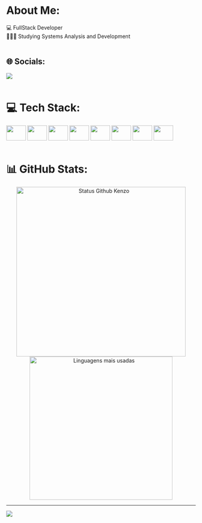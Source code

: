 # About Me:
💻 FullStack Developer <br>
👨🏻‍🎓 Studying Systems Analysis and Development<br>
<br>


## 🌐 Socials:
<div>
  <a href="mailto:kenzomateus537@gmail.com"><img src="https://img.shields.io/badge/-Gmail-%23333?style=for-the-badge&logo=gmail&logoColor=white" target="_blank"></a>
</div>
<br>

# 💻 Tech Stack:
<div style="display: inline_block">
  <img align="center" height="40" width="52" src="https://cdn.jsdelivr.net/gh/devicons/devicon/icons/csharp/csharp-original.svg" />
  <img align="center"  height="40" width="52" src="https://cdn.jsdelivr.net/gh/devicons/devicon/icons/dotnetcore/dotnetcore-original.svg" />
  <img align="center" height="40" width="52" src="https://cdn.jsdelivr.net/gh/devicons/devicon/icons/mysql/mysql-original.svg" />
  <img align="center"  height="40" width="52" src="https://cdn.jsdelivr.net/gh/devicons/devicon/icons/mongodb/mongodb-original-wordmark.svg" />
  <img align="center" height="40" width="52" src="https://cdn.jsdelivr.net/gh/devicons/devicon/icons/html5/html5-original.svg" />
  <img align="center" height="40" width="52" src="https://cdn.jsdelivr.net/gh/devicons/devicon/icons/css3/css3-original.svg" />
  <img align="center"  height="40" width="52" src="https://cdn.jsdelivr.net/gh/devicons/devicon/icons/bootstrap/bootstrap-original.svg" />
  <img align="center" height="40" width="52" src="https://cdn.jsdelivr.net/gh/devicons/devicon/icons/git/git-original.svg" />
</div>
<br>

# 📊 GitHub Stats:
<div align="center">
<img width="450em" alt="Status Github Kenzo" src="https://github-readme-stats.vercel.app/api?username=KenzoZM&show_icons=true&theme=radical" />
<img width="380em" alt="Linguagens mais usadas" src="https://github-readme-stats.vercel.app/api/top-langs/?username=KenzoZM&layout=compact&theme=radical"/>
</div>

---
[![](https://visitcount.itsvg.in/api?id=KenzoZM&icon=0&color=12)](https://visitcount.itsvg.in)

<!-- Proudly created with GPRM ( https://gprm.itsvg.in ) -->
